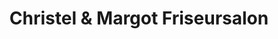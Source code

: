 ---
title: "Christel & Margot Friseursalon"
url: /mannheim/christel-und-margot-friseursalon/
shop: Friseur
---